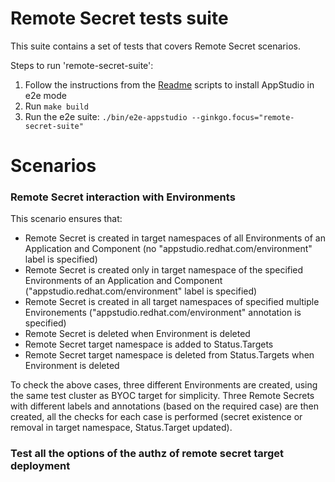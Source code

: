 # Remote Secret tests suite

This suite contains a set of tests that covers Remote Secret scenarios.

Steps to run 'remote-secret-suite':

1) Follow the instructions from the [Readme](../../docs/Installation.md) scripts to install AppStudio in e2e mode
2) Run `make build`
3) Run the e2e suite: `./bin/e2e-appstudio --ginkgo.focus="remote-secret-suite"`

# Scenarios

### Remote Secret interaction with Environments

This scenario ensures that:

- Remote Secret is created in target namespaces of all Environments of an Application and Component (no "appstudio.redhat.com/environment" label is specified)
- Remote Secret is created only in target namespace of the specified Environments of an Application and Component ("appstudio.redhat.com/environment" label is specified)
- Remote Secret is created in all target namespaces of specified multiple Environements ("appstudio.redhat.com/environment" annotation is specified)
- Remote Secret is deleted when Environment is deleted
- Remote Secret target namespace is added to Status.Targets 
- Remote Secret target namespace is deleted from Status.Targets when Environment is deleted

To check the above cases, three different Environments are created, using the same test cluster as BYOC target for simplicity.
Three Remote Secrets with different labels and annotations (based on the required case) are then created, all the checks for each case is performed (secret existence or removal in target namespace, Status.Target updated).

### Test all the options of the authz of remote secret target deployment
